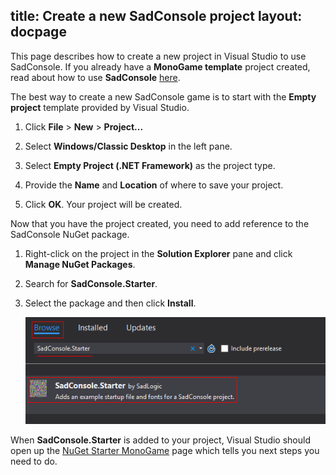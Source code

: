 title: Create a new SadConsole project
layout: docpage
---


This page describes how to create a new project in Visual Studio to use SadConsole. If you already have a **MonoGame template** project created, read about how to use **SadConsole** [here](MonoGame-Template.md).

The best way to create a new SadConsole game is to start with the **Empty project** template provided by Visual Studio.

1. Click **File** > **New** > **Project...**

2. Select **Windows/Classic Desktop** in the left pane.

3. Select **Empty Project (.NET Framework)** as the project type.

4. Provide the **Name** and **Location** of where to save your project.

5. Click **OK**. Your project will be created.

Now that you have the project created, you need to add reference to the SadConsole NuGet package.

1. Right-click on the project in the **Solution Explorer** pane and click **Manage NuGet Packages**.

2. Search for **SadConsole.Starter**.

3. Select the package and then click **Install**.

    ![nuget preview](images/part1-nuget.png)

When **SadConsole.Starter** is added to your project, Visual Studio should open up the [NuGet Starter MonoGame](NuGet-Starter-MonoGame.md) page which tells you next steps you need to do.